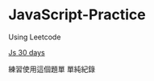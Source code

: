 # JavaScript-Practice
Using Leetcode

[Js 30 days](https://leetcode.com/studyplan/30-days-of-javascript/)

練習使用這個題單
單純紀錄
